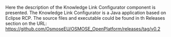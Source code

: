 
Here the description of the Knowledge Link Configurator component is presented.
The Knowledge Link Configurator is a Java application based on Eclipse RCP. 
The source files and executable could be found in th Releases section on the URL: https://github.com/OsmoseEU/OSMOSE_OpenPlatform/releases/tag/v0.2
